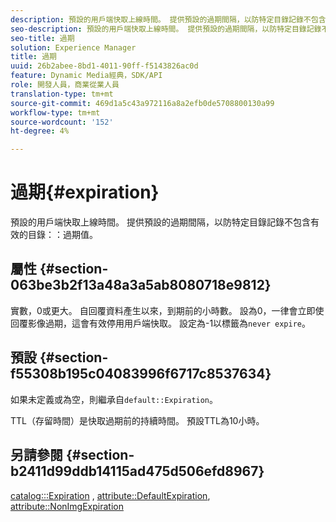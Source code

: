 ```yaml
---
description: 預設的用戶端快取上線時間。 提供預設的過期間隔，以防特定目錄記錄不包含有效的目錄過期值。
seo-description: 預設的用戶端快取上線時間。 提供預設的過期間隔，以防特定目錄記錄不包含有效的目錄過期值。
seo-title: 過期
solution: Experience Manager
title: 過期
uuid: 26b2abee-8bd1-4011-90ff-f5143826ac0d
feature: Dynamic Media經典，SDK/API
role: 開發人員，商業從業人員
translation-type: tm+mt
source-git-commit: 469d1a5c43a972116a8a2efb0de5708800130a99
workflow-type: tm+mt
source-wordcount: '152'
ht-degree: 4%

---
```



# 過期{#expiration}

預設的用戶端快取上線時間。 提供預設的過期間隔，以防特定目錄記錄不包含有效的目錄：：過期值。

## 屬性 {#section-063be3b2f13a48a3a5ab8080718e9812}

實數，0或更大。 自回覆資料產生以來，到期前的小時數。 設為0，一律會立即使回覆影像過期，這會有效停用用戶端快取。 設定為-1以標籤為`never expire`。

## 預設 {#section-f55308b195c04083996f6717c8537634}

如果未定義或為空，則繼承自`default::Expiration`。

TTL（存留時間）是快取過期前的持續時間。 預設TTL為10小時。

## 另請參閱 {#section-b2411d99ddb14115ad475d506efd8967}

[catalog:::Expiration](../../../../../is-api/image-catalog/image-serving-api-ref/c-image-catalog-reference/c-image-svg-data-reference/c-image-data-reference/r-expiration-cat.md#reference-a7afd668ecbb4d2da65d86259aa6a28a) ,  [attribute::DefaultExpiration](../../../../../is-api/image-catalog/image-serving-api-ref/c-image-catalog-reference/c-attributes-reference/r-defaultexpiration.md#reference-0526166fab654fceb243b75d1ea4f0cf),  [attribute::NonImgExpiration](../../../../../is-api/image-catalog/image-serving-api-ref/c-image-catalog-reference/c-attributes-reference/r-nonimgexpiration.md#reference-a8066cd0d24b4ea98100ade4821f1f9d)
